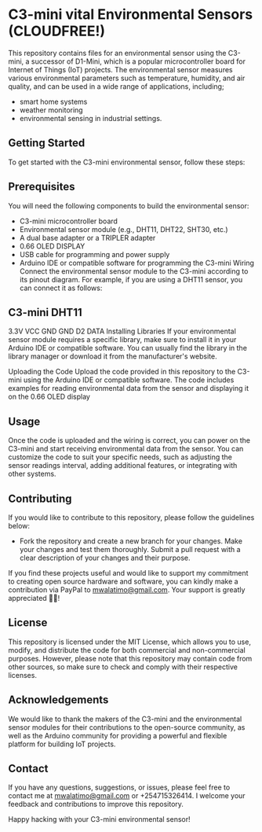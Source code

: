 # C3-mini vital Environmental Sensors (CLOUDFREE!)
This repository contains files for an environmental sensor using the C3-mini, a successor of D1-Mini, which is a popular microcontroller board for Internet of Things (IoT) projects. The environmental sensor measures various environmental parameters such as temperature, humidity, and air quality, and can be used in a wide range of applications, including;
- smart home systems
- weather monitoring
- environmental sensing in industrial settings.

## Getting Started
To get started with the C3-mini environmental sensor, follow these steps:

## Prerequisites
You will need the following components to build the environmental sensor:

- C3-mini microcontroller board
- Environmental sensor module (e.g., DHT11, DHT22, SHT30, etc.)
- A dual base adapter or a TRIPLER adapter
- 0.66 OLED DISPLAY
- USB cable for programming and power supply
- Arduino IDE or compatible software for programming the C3-mini
Wiring
Connect the environmental sensor module to the C3-mini according to its pinout diagram. For example, if you are using a DHT11 sensor, you can connect it as follows:


C3-mini      DHT11
--------------------
3.3V          VCC
GND           GND
D2            DATA
Installing Libraries
If your environmental sensor module requires a specific library, make sure to install it in your Arduino IDE or compatible software. You can usually find the library in the library manager or download it from the manufacturer's website.

Uploading the Code
Upload the code provided in this repository to the C3-mini using the Arduino IDE or compatible software. The code includes examples for reading environmental data from the sensor and displaying it on the 0.66 OLED display
## Usage
Once the code is uploaded and the wiring is correct, you can power on the C3-mini and start receiving environmental data from the sensor. You can customize the code to suit your specific needs, such as adjusting the sensor readings interval, adding additional features, or integrating with other systems.

## Contributing
If you would like to contribute to this repository, please follow the guidelines below:

- Fork the repository and create a new branch for your changes.
Make your changes and test them thoroughly.
Submit a pull request with a clear description of your changes and their purpose.

If you find these projects useful and would like to support my commitment to creating open source hardware and software, you can kindly make a contribution via PayPal to mwalatimo@gmail.com. Your support is greatly appreciated 🤗💕!

## License
This repository is licensed under the MIT License, which allows you to use, modify, and distribute the code for both commercial and non-commercial purposes. However, please note that this repository may contain code from other sources, so make sure to check and comply with their respective licenses.

## Acknowledgements
We would like to thank the makers of the C3-mini and the environmental sensor modules for their contributions to the open-source community, as well as the Arduino community for providing a powerful and flexible platform for building IoT projects.

## Contact
If you have any questions, suggestions, or issues, please feel free to contact me  at mwalatimo@gmail.com or +254715326414. I welcome your feedback and contributions to improve this repository.

Happy hacking with your C3-mini environmental sensor!
